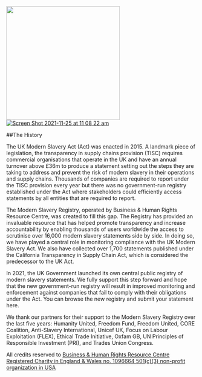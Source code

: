 <img align="left" width="300" src="https://www.rethinkingvaluechains.com/wp-content/uploads/2021/02/RVC-WEbiste-logo-6.png">
<br />


[![Screen Shot 2021-11-25 at 11 08 22 am](https://user-images.githubusercontent.com/64998301/143334156-979f2f75-67d3-4213-bd6c-340746ee3b3a.png)](https://www.business-humanrights.org/en/from-us/modern-slavery-statements/)



##The History

The UK Modern Slavery Act (Act) was enacted in 2015. A landmark piece of legislation, the transparency in supply chains provision (TISC) requires commercial organisations that operate in the UK and have an annual turnover above £36m to produce a statement setting out the steps they are taking to address and prevent the risk of modern slavery in their operations and supply chains. Thousands of companies are required to report under the TISC provision every year but there was no government-run registry established under the Act where stakeholders could efficiently access statements by all entities that are required to report.

The Modern Slavery Registry, operated by Business & Human Rights Resource Centre, was created to fill this gap. The Registry has provided an invaluable resource that has helped promote transparency and increase accountability by enabling thousands of users worldwide the access to scrutinise over 16,000 modern slavery statements side by side. In doing so, we have played a central role in monitoring compliance with the UK Modern Slavery Act. We also have collected over 1,700 statements published under the California Transparency in Supply Chain Act, which is considered the predecessor to the UK Act.

In 2021, the UK Government launched its own central public registry of modern slavery statements. We fully support this step forward and hope that the new government-run registry will result in improved monitoring and enforcement against companies that fail to comply with their obligations under the Act. You can browse the new registry and submit your statement here.

We thank our partners for their support to the Modern Slavery Registry over the last five years: Humanity United, Freedom Fund, Freedom United, CORE Coalition, Anti-Slavery International, Unicef UK, Focus on Labour Exploitation (FLEX), Ethical Trade Initiative, Oxfam GB, UN Principles of Responsible Investment (PRI), and Trades Union Congress.




All credits reserved to [Business & Human Rights Resource Centre Registered Charity in England & Wales no. 1096664 501(c)(3) non-profit organization in USA](https://www.business-humanrights.org/en/from-us/modern-slavery-statements/)
